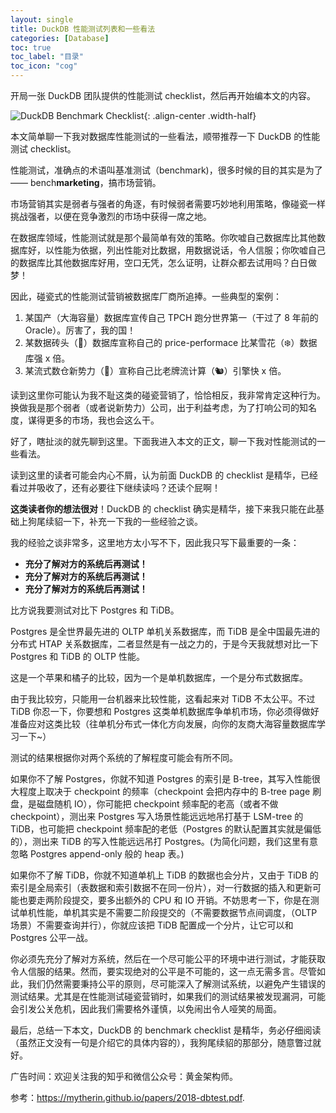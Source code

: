 ```yaml
---
layout: single 
title: DuckDB 性能测试列表和一些看法
categories: [Database]
toc: true
toc_label: "目录"
toc_icon: "cog"
---
```


开局一张 DuckDB 团队提供的性能测试 checklist，然后再开始编本文的内容。

![DuckDB Benchmark Checklist](https://note-1253446680.cos.ap-beijing.myqcloud.com/baf91902-3db4-4f4d-a7b2-d667b813a3f1.png){: .align-center .width-half}

本文简单聊一下我对数据库性能测试的一些看法，顺带推荐一下 DuckDB 的性能测试 checklist。

性能测试，准确点的术语叫基准测试（benchmark)，很多时候的目的其实是为了 —— bench**marketing**，搞市场营销。

市场营销其实是弱者与强者的角逐，有时候弱者需要巧妙地利用策略，像碰瓷一样挑战强者，以便在竞争激烈的市场中获得一席之地。

在数据库领域，性能测试就是那个最简单有效的策略。你吹嘘自己数据库比其他数据库好，以性能为依据，列出性能对比数据，用数据说话，令人信服；你吹嘘自己的数据库比其他数据库好用，空口无凭，怎么证明，让群众都去试用吗？白日做梦！

因此，碰瓷式的性能测试营销被数据库厂商所追捧。一些典型的案例：
1. 某国产（大海容量）数据库宣传自己 TPCH 跑分世界第一（干过了 8 年前的 Oracle）。厉害了，我的国！
2. 某数据砖头（🧱）数据库宣称自己的 price-performace 比某雪花（❄️）数据库强 x 倍。
3. 某流式数仓新势力（🌊）宣称自己比老牌流计算（🐿）引擎快 x 倍。

读到这里你可能认为我不耻这类的碰瓷营销了，恰恰相反，我非常肯定这种行为。换做我是那个弱者（或者说新势力）公司，出于利益考虑，为了打响公司的知名度，谋得更多的市场，我也会这么干。

好了，瞎扯淡的就先聊到这里。下面我进入本文的正文，聊一下我对性能测试的一些看法。

读到这里的读者可能会内心不屑，认为前面 DuckDB 的 checklist 是精华，已经看过并吸收了，还有必要往下继续读吗？还读个屁啊！

**这类读者你的想法很对**！DuckDB 的 checklist 确实是精华，接下来我只能在此基础上狗尾续貂一下，补充一下我的一些经验之谈。

我的经验之谈非常多，这里地方太小写不下，因此我只写下最重要的一条：
- **充分了解对方的系统后再测试！**
- **充分了解对方的系统后再测试！**
- **充分了解对方的系统后再测试！**

比方说我要测试对比下 Postgres 和 TiDB。

Postgres 是全世界最先进的 OLTP 单机关系数据库，而 TiDB 是全中国最先进的分布式 HTAP 关系数据库，二者显然是有一战之力的，于是今天我就想对比一下 Postgres 和 TiDB 的 OLTP 性能。

这是一个苹果和橘子的比较，因为一个是单机数据库，一个是分布式数据库。

由于我比较穷，只能用一台机器来比较性能，这看起来对 TiDB 不太公平。不过 TiDB 你忍一下，你要想和 Postgres 这类单机数据库争单机市场，你必须得做好准备应对这类比较（往单机分布式一体化方向发展，向你的友商大海容量数据库学习一下~）

测试的结果根据你对两个系统的了解程度可能会有所不同。

如果你不了解 Postgres，你就不知道 Postgres 的索引是 B-tree，其写入性能很大程度上取决于 checkpoint 的频率（checkpoint 会把内存中的 B-tree page 刷盘，是磁盘随机 IO），你可能把 checkpoint 频率配的老高（或者不做 checkpoint），测出来 Postgres 写入场景性能远远地吊打基于 LSM-tree 的 TiDB，也可能把 checkpoint 频率配的老低（Postgres 的默认配置其实就是偏低的），测出来 TiDB 的写入性能远远吊打 Postgres。(为简化问题，我们这里有意忽略 Postgres append-only 般的 heap 表。)

如果你不了解 TiDB，你就不知道单机上 TiDB 的数据也会分片，又由于 TiDB 的索引是全局索引（表数据和索引数据不在同一份片），对一行数据的插入和更新可能也要走两阶段提交，要多出额外的 CPU 和 IO 开销。不妨思考一下，你是在测试单机性能，单机其实是不需要二阶段提交的（不需要数据节点间调度，（OLTP 场景）不需要查询并行），你就应该把 TiDB 配置成一个分片，让它可以和 Postgres 公平一战。

你必须先充分了解对方系统，然后在一个尽可能公平的环境中进行测试，才能获取令人信服的结果。然而，要实现绝对的公平是不可能的，这一点无需多言。尽管如此，我们仍然需要秉持公平的原则，尽可能深入了解测试系统，以避免产生错误的测试结果。尤其是在性能测试碰瓷营销时，如果我们的测试结果被发现漏洞，可能会引发公关危机，因此我们需要格外谨慎，以免闹出令人哑笑的局面。

最后，总结一下本文，DuckDB 的 benchmark checklist 是精华，务必仔细阅读（虽然正文没有一句是介绍它的具体内容的），我狗尾续貂的那部分，随意瞥过就好。

广告时间：欢迎关注我的知乎和微信公众号：黄金架构师。

参考：https://mytherin.github.io/papers/2018-dbtest.pdf.